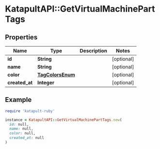 # KatapultAPI::GetVirtualMachinePartTags

## Properties

| Name | Type | Description | Notes |
| ---- | ---- | ----------- | ----- |
| **id** | **String** |  | [optional] |
| **name** | **String** |  | [optional] |
| **color** | [**TagColorsEnum**](TagColorsEnum.md) |  | [optional] |
| **created_at** | **Integer** |  | [optional] |

## Example

```ruby
require 'katapult-ruby'

instance = KatapultAPI::GetVirtualMachinePartTags.new(
  id: null,
  name: null,
  color: null,
  created_at: null
)
```

